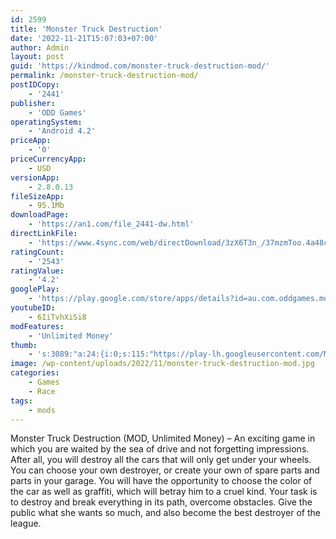 ```yaml
---
id: 2599
title: 'Monster Truck Destruction'
date: '2022-11-21T15:07:03+07:00'
author: Admin
layout: post
guid: 'https://kindmod.com/monster-truck-destruction-mod/'
permalink: /monster-truck-destruction-mod/
postIDCopy:
    - '2441'
publisher:
    - 'ODD Games'
operatingSystem:
    - 'Android 4.2'
priceApp:
    - '0'
priceCurrencyApp:
    - USD
versionApp:
    - 2.8.0.13
fileSizeApp:
    - 95.1Mb
downloadPage:
    - 'https://an1.com/file_2441-dw.html'
directLinkFile:
    - 'https://www.4sync.com/web/directDownload/3zX6T3n_/37mzmToo.4a48cec322c96c77369651ba14bc67a2'
ratingCount:
    - '2543'
ratingValue:
    - '4.2'
googlePlay:
    - 'https://play.google.com/store/apps/details?id=au.com.oddgames.monstertruckdestruction'
youtubeID:
    - 6IiTvhXiSi8
modFeatures:
    - 'Unlimited Money'
thumb:
    - 's:3089:"a:24:{i:0;s:115:"https://play-lh.googleusercontent.com/MCYrPSZPEm1T41GWFLB1HhatYtn02WlIx6IxIUtubJKn-yHCo7ZEoeZJ_9ktidbFhBg=w526-h296";i:1;s:115:"https://play-lh.googleusercontent.com/loeObzneCWEam0S-pM_ssiYSzDjxrmlqhQTg7iZAPEAwxrcsb_GLK_R6Y8kCM2ekzwQ=w526-h296";i:2;s:114:"https://play-lh.googleusercontent.com/TgCfwths2kHjeZqHvdSCnh3GPcIwsHrROCt1NnQ8p2MtDFKsiknPsbCvZrywcLmScQ=w526-h296";i:3;s:116:"https://play-lh.googleusercontent.com/5l0NulLvfGHj2HREn1VCXok8-Kgc72qYQXjDPiic8Is8CdxiKEP_I5EWvljqVCONebAS=w526-h296";i:4;s:115:"https://play-lh.googleusercontent.com/ot4SQR1PMBMXX4GiUSpEtqDDMlP-8BGsn9NPD0_lkrXSfFuE1MXXeG2ALzuxD5pjuL8=w526-h296";i:5;s:114:"https://play-lh.googleusercontent.com/LVqVOALkLpDgT_hz8hLSeL620zSPZmlJJvTalmTtNC03lOSBlevyhii_CYt2lKzZ7g=w526-h296";i:6;s:115:"https://play-lh.googleusercontent.com/jp1i8dpyKkpTfWYfKPZc1ge6IDrAAzwi_TATOMxA2arokqZe8GAGQQatK_Mazzd9Lis=w526-h296";i:7;s:115:"https://play-lh.googleusercontent.com/_A3IfG1-utkjiCt0MeBMqZ3UiTBE0NB6Uo_2k20uvsizL-V4sZbYpVKlQ6wMzXbyeRQ=w526-h296";i:8;s:115:"https://play-lh.googleusercontent.com/4ofJ7hayPBL0InZh9pJzFWXmDqDvctlTVqoGqvwWmH2XviBnZqp6sz8Dy0wmN9Bnv6k=w526-h296";i:9;s:115:"https://play-lh.googleusercontent.com/tzCoIwHCK7OmcyM90J3Dr7cD_qyxD_SaapmHhmZETs_QmPNkNJ6wMSH-M5Iq4kMWQ9I=w526-h296";i:10;s:116:"https://play-lh.googleusercontent.com/ymq6_Cwj8agAP8eKqo_Y4lV3gQkKx6rhcO_4fKysJxZzUkeIKxucIgErbDunNOUD5P4w=w526-h296";i:11;s:115:"https://play-lh.googleusercontent.com/imxDS4IcK1NE-piczR2dL7VqXT-gyv1gDEAuqFkTiehXQ1UvZLaeRs_9Sr1WAJhzdmw=w526-h296";i:12;s:116:"https://play-lh.googleusercontent.com/-BBKLVZ4JIaydr7hYaa32Cl3xZWoXod_tHIFoEZC3GHl5uy5y-y2msTn_ooE4SZGtIVG=w526-h296";i:13;s:115:"https://play-lh.googleusercontent.com/vIj17lkOsKt9tbWERZBQ5p9_ymUUNeyXdfUMS3Fn2PrieOZFH_i7mwv52Uuge4dvDqM=w526-h296";i:14;s:114:"https://play-lh.googleusercontent.com/e6J_bNSxB0maqkDwKeDzOGPSahVkRbSXV44epKGoK49C0mR6l5XEs5NIShU3l4quow=w526-h296";i:15;s:115:"https://play-lh.googleusercontent.com/xwSb3PzHiyC6YPatfpIRoQo1_rPrMqdbF2yuW5ubCbYJ23pHDEjyjZNxW_C1r8M8LcE=w526-h296";i:16;s:114:"https://play-lh.googleusercontent.com/P_bAb5RcxSZ738pLY1O_YrzbrlI4E5NiW6x7di1I0psHhUE1jyOUdye6FyZC3mXYWg=w526-h296";i:17;s:114:"https://play-lh.googleusercontent.com/Qba9CYKLpCTC7ln7oQiuNcXcFLnlYdqZ60_FJ16rTpXomx1NA_Rr17A2HQO5a2WAIw=w526-h296";i:18;s:115:"https://play-lh.googleusercontent.com/O6QZIJihMVeajkNZXmx9Ci_nedgKzcX7rSkAze3zrj4p6PUyNPdLenccUSb7ijcMjSQ=w526-h296";i:19;s:114:"https://play-lh.googleusercontent.com/pSfZlRcH0p3ewJtzSVNyhl0EbEZipi0Ea6B_8OwkAyCoiZ6Cupqcbr1lU4jaK2CzEQ=w526-h296";i:20;s:114:"https://play-lh.googleusercontent.com/jFSDqI9qD9G1ZCj6CRx-6h4UmLFQ15Q9Ebfc3HnfvJD95kjHi9zsDZqn-J7lmrKELQ=w526-h296";i:21;s:115:"https://play-lh.googleusercontent.com/OGZVXA9S1B3ZrlXpEjCnw2Pfj6YAkXXN-0rX0LGw3RjBBdKApS7aJhbZjgD3lrtiC9I=w526-h296";i:22;s:114:"https://play-lh.googleusercontent.com/1k8PVRLzrVpsoItstL7q-EpGGdoS_Ct9V2W-pOvMn6sxE2PuuGFtPTFxVC8Gz4-Q9Q=w526-h296";i:23;s:116:"https://play-lh.googleusercontent.com/2iHwgLbtb7i7eJypJPRyui-x1L0T0GPSkjDndrlXwLp53JfJP7lr2EzILtXT-qszW2bW=w526-h296";}";'
image: /wp-content/uploads/2022/11/monster-truck-destruction-mod.jpg
categories:
    - Games
    - Race
tags:
    - mods
---
```


Monster Truck Destruction (MOD, Unlimited Money) – An exciting game in which you are waited by the sea of drive and not forgetting impressions. After all, you will destroy all the cars that will only get under your wheels. You can choose your own destroyer, or create your own of spare parts and parts in your garage. You will have the opportunity to choose the color of the car as well as graffiti, which will betray him to a cruel kind. Your task is to destroy and break everything in its path, overcome obstacles. Give the public what she wants so much, and also become the best destroyer of the league.